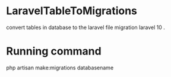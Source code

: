 # LaravelTableToMigrations
convert tables in database  to the  laravel file  migration laravel 10 .


# Running command
php artisan make:migrations databasename


